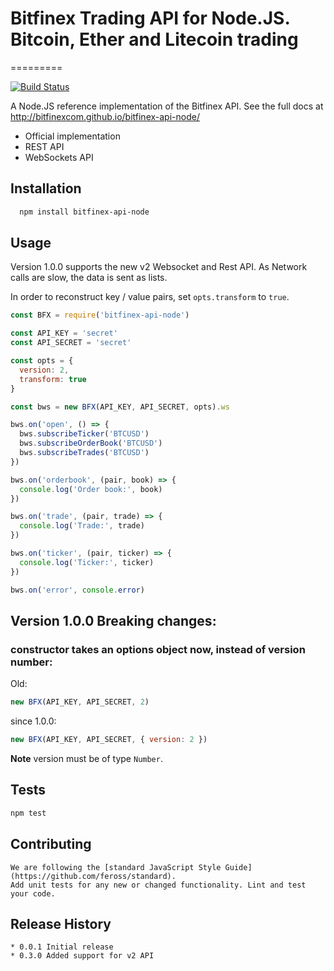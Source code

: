 # Bitfinex Trading API for Node.JS. Bitcoin, Ether and Litecoin trading
=========

[![Build Status](https://travis-ci.org/bitfinexcom/bitfinex-api-node.svg?branch=master)](https://travis-ci.org/bitfinexcom/bitfinex-api-node)

A Node.JS reference implementation of the Bitfinex API. See the full docs at <http://bitfinexcom.github.io/bitfinex-api-node/>

* Official implementation
* REST API
* WebSockets API

## Installation
```bash
  npm install bitfinex-api-node
```

## Usage

Version 1.0.0 supports the new v2 Websocket and Rest API. As Network calls are slow, the data is sent as lists.

In order to reconstruct key / value pairs, set `opts.transform` to `true`.

```js
const BFX = require('bitfinex-api-node')

const API_KEY = 'secret'
const API_SECRET = 'secret'

const opts = {
  version: 2,
  transform: true
}

const bws = new BFX(API_KEY, API_SECRET, opts).ws

bws.on('open', () => {
  bws.subscribeTicker('BTCUSD')
  bws.subscribeOrderBook('BTCUSD')
  bws.subscribeTrades('BTCUSD')
})

bws.on('orderbook', (pair, book) => {
  console.log('Order book:', book)
})

bws.on('trade', (pair, trade) => {
  console.log('Trade:', trade)
})

bws.on('ticker', (pair, ticker) => {
  console.log('Ticker:', ticker)
})

bws.on('error', console.error)
```

## Version 1.0.0 Breaking changes:

### constructor takes an options object now, instead of version number:

Old:

```js
new BFX(API_KEY, API_SECRET, 2)
```

since 1.0.0:

```js
new BFX(API_KEY, API_SECRET, { version: 2 })
```
**Note** version must be of type `Number`.


## Tests

```bash
npm test
```

## Contributing

```
We are following the [standard JavaScript Style Guide](https://github.com/feross/standard).
Add unit tests for any new or changed functionality. Lint and test your code.
```

## Release History
```
* 0.0.1 Initial release
* 0.3.0 Added support for v2 API
```
